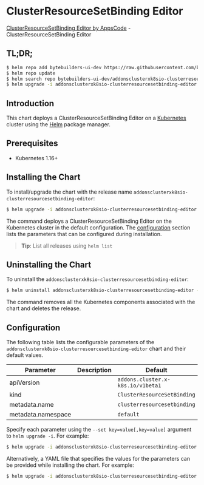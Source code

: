 # ClusterResourceSetBinding Editor

[ClusterResourceSetBinding Editor by AppsCode](https://byte.builders) - ClusterResourceSetBinding Editor

## TL;DR;

```bash
$ helm repo add bytebuilders-ui-dev https://raw.githubusercontent.com/bytebuilders/ui-wizards/
$ helm repo update
$ helm search repo bytebuilders-ui-dev/addonsclusterxk8sio-clusterresourcesetbinding-editor --version=v0.4.17
$ helm upgrade -i addonsclusterxk8sio-clusterresourcesetbinding-editor bytebuilders-ui-dev/addonsclusterxk8sio-clusterresourcesetbinding-editor -n default --create-namespace --version=v0.4.17
```

## Introduction

This chart deploys a ClusterResourceSetBinding Editor on a [Kubernetes](http://kubernetes.io) cluster using the [Helm](https://helm.sh) package manager.

## Prerequisites

- Kubernetes 1.16+

## Installing the Chart

To install/upgrade the chart with the release name `addonsclusterxk8sio-clusterresourcesetbinding-editor`:

```bash
$ helm upgrade -i addonsclusterxk8sio-clusterresourcesetbinding-editor bytebuilders-ui-dev/addonsclusterxk8sio-clusterresourcesetbinding-editor -n default --create-namespace --version=v0.4.17
```

The command deploys a ClusterResourceSetBinding Editor on the Kubernetes cluster in the default configuration. The [configuration](#configuration) section lists the parameters that can be configured during installation.

> **Tip**: List all releases using `helm list`

## Uninstalling the Chart

To uninstall the `addonsclusterxk8sio-clusterresourcesetbinding-editor`:

```bash
$ helm uninstall addonsclusterxk8sio-clusterresourcesetbinding-editor -n default
```

The command removes all the Kubernetes components associated with the chart and deletes the release.

## Configuration

The following table lists the configurable parameters of the `addonsclusterxk8sio-clusterresourcesetbinding-editor` chart and their default values.

|     Parameter      | Description |                   Default                    |
|--------------------|-------------|----------------------------------------------|
| apiVersion         |             | <code>addons.cluster.x-k8s.io/v1beta1</code> |
| kind               |             | <code>ClusterResourceSetBinding</code>       |
| metadata.name      |             | <code>clusterresourcesetbinding</code>       |
| metadata.namespace |             | <code>default</code>                         |


Specify each parameter using the `--set key=value[,key=value]` argument to `helm upgrade -i`. For example:

```bash
$ helm upgrade -i addonsclusterxk8sio-clusterresourcesetbinding-editor bytebuilders-ui-dev/addonsclusterxk8sio-clusterresourcesetbinding-editor -n default --create-namespace --version=v0.4.17 --set apiVersion=addons.cluster.x-k8s.io/v1beta1
```

Alternatively, a YAML file that specifies the values for the parameters can be provided while
installing the chart. For example:

```bash
$ helm upgrade -i addonsclusterxk8sio-clusterresourcesetbinding-editor bytebuilders-ui-dev/addonsclusterxk8sio-clusterresourcesetbinding-editor -n default --create-namespace --version=v0.4.17 --values values.yaml
```

